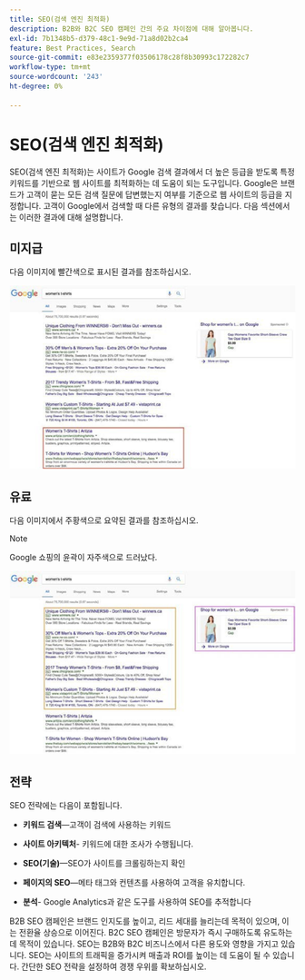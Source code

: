 ```yaml
---
title: SEO(검색 엔진 최적화)
description: B2B와 B2C SEO 캠페인 간의 주요 차이점에 대해 알아봅니다.
exl-id: 7b1348b5-d379-48c1-9e9d-71a8d02b2ca4
feature: Best Practices, Search
source-git-commit: e83e2359377f03506178c28f8b30993c172282c7
workflow-type: tm+mt
source-wordcount: '243'
ht-degree: 0%

---
```


# SEO(검색 엔진 최적화)

SEO(검색 엔진 최적화)는 사이트가 Google 검색 결과에서 더 높은 등급을 받도록 특정 키워드를 기반으로 웹 사이트를 최적화하는 데 도움이 되는 도구입니다. Google은 브랜드가 고객이 묻는 모든 검색 질문에 답변했는지 여부를 기준으로 웹 사이트의 등급을 지정합니다. 고객이 Google에서 검색할 때 다른 유형의 결과를 찾습니다. 다음 섹션에서는 이러한 결과에 대해 설명합니다.

## 미지급

다음 이미지에 빨간색으로 표시된 결과를 참조하십시오.

![미지급 SEO Google 검색 결과](../../assets/playbooks/seo-unpaid.png)

## 유료

다음 이미지에서 주황색으로 요약된 결과를 참조하십시오.

>[!NOTE]
>
>Google 쇼핑의 윤곽이 자주색으로 드러났다.

![유료 SEO Google 검색 결과](../../assets/playbooks/seo-paid.png)

## 전략

SEO 전략에는 다음이 포함됩니다.

- **키워드 검색**—고객이 검색에 사용하는 키워드

- **사이트 아키텍처**- 키워드에 대한 조사가 수행됩니다.

- **SEO(기술)**—SEO가 사이트를 크롤링하는지 확인

- **페이지의 SEO**—메타 태그와 컨텐츠를 사용하여 고객을 유치합니다.

- **분석**- Google Analytics과 같은 도구를 사용하여 SEO를 추적합니다

B2B SEO 캠페인은 브랜드 인지도를 높이고, 리드 세대를 늘리는데 목적이 있으며, 이는 전환율 상승으로 이어진다. B2C SEO 캠페인은 방문자가 즉시 구매하도록 유도하는 데 목적이 있습니다. SEO는 B2B와 B2C 비즈니스에서 다른 용도와 영향을 가지고 있습니다. SEO는 사이트의 트래픽을 증가시켜 매출과 ROI를 높이는 데 도움이 될 수 있습니다. 간단한 SEO 전략을 설정하여 경쟁 우위를 확보하십시오.
